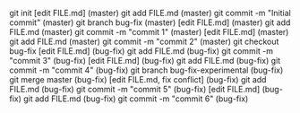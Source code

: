 git init 
[edit FILE.md] (master)
git add FILE.md (master)
git commit -m "Initial commit" (master)
git branch bug-fix (master)
[edit FILE.md] (master)
git add FILE.md (master)
git commit -m "commit 1" (master)
[edit FILE.md] (master)
git add FILE.md (master)
git commit -m "commit 2" (master)
git checkout bug-fix
[edit FILE.md] (bug-fix)
git add FILE.md (bug-fix)
git commit -m "commit 3" (bug-fix)
[edit FILE.md] (bug-fix)
git add FILE.md (bug-fix)
git commit -m "commit 4" (bug-fix)
git branch bug-fix-experimental (bug-fix)
git merge master (bug-fix)
[edit FILE.md, fix conflict] (bug-fix)
git add FILE.md (bug-fix)
git commit -m "commit 5" (bug-fix)
[edit FILE.md] (bug-fix)
git add FILE.md (bug-fix)
git commit -m "commit 6" (bug-fix)
